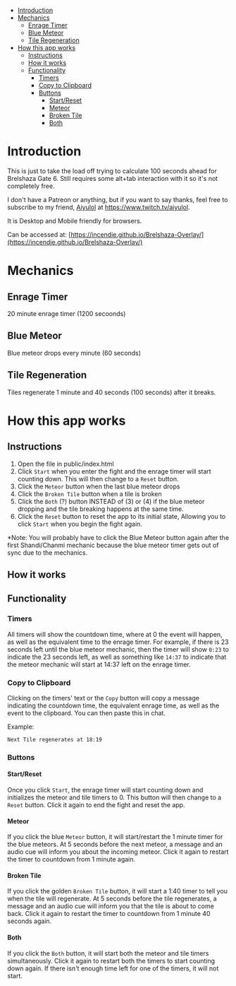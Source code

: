 
- [Introduction](#introduction)
- [Mechanics](#mechanics)
  - [Enrage Timer](#enrage-timer)
  - [Blue Meteor](#blue-meteor)
  - [Tile Regeneration](#tile-regeneration)
- [How this app works](#how-this-app-works)
  - [Instructions](#instructions)
  - [How it works](#how-it-works)
  - [Functionality](#functionality)
    - [Timers](#timers)
    - [Copy to Clipboard](#copy-to-clipboard)
    - [Buttons](#buttons)
      - [Start/Reset](#startreset)
      - [Meteor](#meteor)
      - [Broken Tile](#broken-tile)
      - [Both](#both)
# Introduction
This is just to take the load off trying to calculate 100 seconds ahead for Brelshaza Gate 6. Still requires some alt+tab interaction with it so it's not completely free.

I don't have a Patreon or anything, but if you want to say thanks, feel free to subscribe to my friend, [Aiyulol](https://www.twitch.tv/aiyulol) at https://www.twitch.tv/aiyulol.

It is Desktop and Mobile friendly for browsers.

Can be accessed at: [https://incendie.github.io/Brelshaza-Overlay/](https://incendie.github.io/Brelshaza-Overlay/)

# Mechanics
## Enrage Timer
20 minute enrage timer (1200 secoonds)

## Blue Meteor
Blue meteor drops every minute (60 seconds)

## Tile Regeneration
Tiles regenerate 1 minute and 40 seconds (100 seconds) after it breaks.

# How this app works

## Instructions
1. Open the file in public/index.html
2. Click `Start` when you enter the fight and the enrage timer will start counting down. This will then change to a `Reset` button.
3. Click the `Meteor` button when the last blue meteor drops
4. Click the `Broken Tile` button when a tile is broken
5. Click the `Both` (?) button INSTEAD of (3) or (4) if the blue meteor dropping and the tile breaking happens at the same time.
6. Click the `Reset` button to reset the app to its initial state, Allowing you to click `Start` when you begin the fight again.

*Note: You will probably have to click the Blue Meteor button again after the first Shandi/Chanmi mechanic because the blue meteor timer gets out of sync due to the mechanics.
## How it works
## Functionality

### Timers
All timers will show the countdown time, where at 0 the event will happen, as well as the equivalent time to the enrage timer. For example, if there is 23 seconds left until the blue meteor mechanic, then the timer will show `0:23` to indicate the 23 seconds left, as well as something like `14:37` to indicate that the meteor mechanic will start at 14:37 left on the enrage timer.

### Copy to Clipboard
Clicking on the timers' text or the `Copy` button will copy a message indicating the countdown time, the equivalent enrage time, as well as the event to the clipboard. You can then paste this in chat.

Example:
```
Next Tile regenerates at 18:19
```

### Buttons

#### Start/Reset
Once you click `Start`, the enrage timer will start counting down and initializes the meteor and tile timers to 0. This button will then change to a `Reset` button. Click it again to end the fight and reset the app.

#### Meteor
If you click the blue `Meteor` button, it will start/restart the 1 minute timer for the blue meteors. At 5 seconds before the next meteor, a message and an audio cue will inform you about the incoming meteor. Click it again to restart the timer to countdown from 1 minute again.

#### Broken Tile
If you click the golden `Broken Tile` button, it will start a 1:40 timer to tell you when the tile will regenerate. At 5 seconds before the tile regenerates, a message and an audio cue will inform you that the tile is about to come back. Click it again to restart the timer to countdown from 1 minute 40 seconds again.

#### Both
If you click the  `Both` button, it will start both the meteor and tile timers simultaneously. Click it again to restart both the timers to start counting down again. If there isn't enough time left for one of the timers, it will not start.
